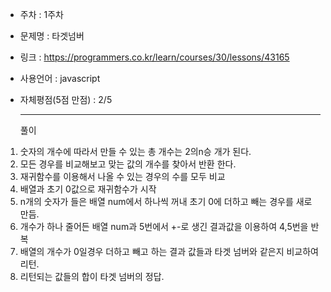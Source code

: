 * 주차 : 1주차
* 문제명 : 타겟넘버
* 링크 : https://programmers.co.kr/learn/courses/30/lessons/43165
* 사용언어 : javascript
* 자체평점(5점 만점) : 2/5

  ---

  풀이

1. 숫자의 개수에 따라서 만들 수 있는 총 개수는 2의n승 개가 된다.
2. 모든 경우를 비교해보고 맞는 값의 개수를 찾아서 반환 한다.
3. 재귀함수를 이용해서 나올 수 있는 경우의 수를 모두 비교
4. 배열과 초기 0값으로 재귀함수가 시작
5. n개의 숫자가 들은 배열 num에서 하나씩 꺼내 초기 0에 더하고 빼는 경우를 새로 만듬.
6. 개수가 하나 줄어든 배열 num과 5번에서 +-로 생긴 결과값을 이용하여 4,5번을 반복
7. 배열의 개수가 0일경우 더하고 빼고 하는 결과 값들과 타겟 넘버와 같은지 비교하여 리턴.
8. 리턴되는 값들의 합이 타겟 넘버의 정답.
